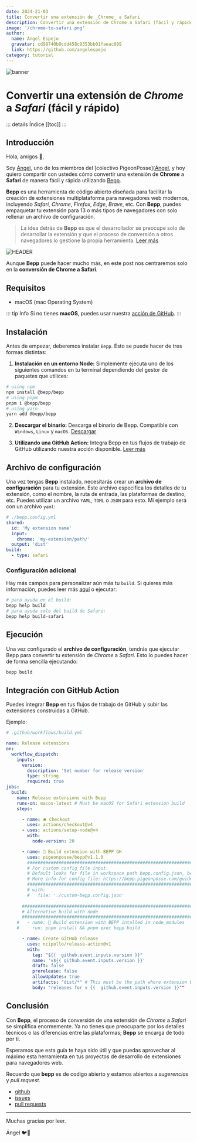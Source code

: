 ```yaml
---
date: 2024-21-03
title: Convertir una extensión de _Chrome_ a Safari
description: Convertir una extensión de Chrome a Safari (fácil y rápido)
image: '/chrome-to-safari.png'
author: 
  name: Ángel Espejo
  gravatar: cd98740b9cdd458c9353bb01faeac089
  link: https://github.com/angelespejo
category: tutorial
---
```


![banner](/chrome-to-safari.png)

# Convertir una extensión de _Chrome_ a _Safari_ (fácil y rápido) <Badge type="info" :text="$frontmatter.category" />

::: details Índice
[[toc]]
:::

## Introducción

Hola, amigos 🌟,

Soy [Ángel](https://github.com/angelespejo), uno de los miembros del [colectivo PigeonPosse]([Ángel](https://github.com/pigeonposse), y hoy quiero compartir con ustedes cómo convertir una extensión de **Chrome** a **Safari** de manera fácil y rápida utilizando [Bepp](https://bepp.pigeonposse.com).

**Bepp** es una herramienta de código abierto diseñada para facilitar la creación de extensiones multiplataforma para navegadores web modernos, incluyendo _Safari_, _Chrome_, _Firefox_, _Edge_, _Brave_, etc. Con **Bepp**, puedes empaquetar tu extensión para 13 o más tipos de navegadores con solo rellenar un archivo de configuración.

> La idea detrás de **Bepp** es que el desarrollador se preocupe solo de desarrollar la extensión y que el proceso de conversión a otros navegadores lo gestione la propia herramienta. [Leer más](https://bepp.pigeonposse.com/guide/getting-started)

![HEADER](/schema.png)

Aunque **Bepp** puede hacer mucho más, en este post nos centraremos solo en la **conversión de Chrome a Safari**.

## Requisitos

- macOS (mac Operating System)

::: tip Info
Si no tienes **macOS**, puedes usar nuestra [acción de GitHub](https://github.com/marketplace/actions/bepp-a-cross-browser-extension-builder).
:::

## Instalación

Antes de empezar, deberemos instalar `Bepp`. Esto se puede hacer de tres formas distintas:

1. **Instalación en un entorno Node:** Simplemente ejecuta uno de los siguientes comandos en tu terminal dependiendo del gestor de paquetes que utilices:

```bash
# using npm
npm install @bepp/bepp
# using pnpm
pnpm i @bepp/bepp
# using yarn
yarn add @bepp/bepp
```

2. **Descargar el binario:** Descarga el binario de Bepp. Compatible con `Windows`, `Linux` y `macOS`. [Descargar](https://github.com/pigeonposse/bepp/releases/latest)

3. **Utilizando una GitHub Action:** Integra Bepp en tus flujos de trabajo de GitHub utilizando nuestra acción disponible. [Leer más](https://bepp.pigeonposse.com/guide/getting-started#installation)

## Archivo de configuración

Una vez tengas **Bepp** instalado, necesitarás crear un **archivo de configuración** para tu extensión. Este archivo especifica los detalles de tu extensión, como el nombre, la ruta de entrada, las plataformas de destino, etc. Puedes utilizar un archivo `YAML`, `TOML` o `JSON` para esto.
Mi ejemplo será con un archivo `yaml`:

```yaml
# ./bepp.config.yml
shared: 
  id: 'My extension name'
  input: 
    chrome: 'my-extension/path/' 
  output: 'dist'
build: 
  - type: safari
```

### Configuración adicional

Hay más campos para personalizar aún más tu `build`. Si quieres más información, puedes leer más [aquí](https://bepp.pigeonposse.com/guide/build/config-file) o ejecutar:

```bash
# para ayuda en el build:
bepp help build
# para ayuda solo del build de Safari:
bepp help build-safari
```

## Ejecución

Una vez configurado el **archivo de configuración**, tendrás que ejecutar Bepp para convertir tu extensión de _Chrome_ a _Safari_. Esto lo puedes hacer de forma sencilla ejecutando:

```bash
bepp build
```

## Integración con GitHub Action

Puedes integrar **Bepp** en tus flujos de trabajo de GitHub y subir las extensiones construidas a GitHub.

Ejemplo:

```yaml
# .github/workflows/build.yml

name: Release extensions
on:
  workflow_dispatch:
    inputs:
      version:
        description: 'Set number for release version'
        type: string
        required: true
jobs:
  build:
    name: Release extensions with Bepp
    runs-on: macos-latest # Must be macOS for Safari extension build
    steps:

      - name: 🛎 Checkout
        uses: actions/checkout@v4
      - uses: actions/setup-node@v4
        with:
          node-version: 20

      - name: 🚀 Build extension with BEPP GH
        uses: pigeonposse/bepp@v1.1.0
        ##########################################################################################
        # For custom config file input
        # Default looks for file in workspace path bepp.config.json, bepp.config.yaml, bepp.config.toml
        # More info for config file: https://bepp.pigeonposse.com/guide/build/config-file
        ##########################################################################################
        # with:
        #   file: './custom-bepp.config.json'
   
      ##########################################################################################
      # Alternative build with node
      ##########################################################################################
    #   - name: 🚀 Build extension with BEPP intalled in node_modules
    #     run: pnpm install && pnpm exec bepp build

      - name: Create GitHub release
        uses: ncipollo/release-action@v1
        with:
          tag: "${{  github.event.inputs.version }}"
          name: 'v${{ github.event.inputs.version }}'
          draft: false
          prerelease: false
          allowUpdates: true
          artifacts: "dist/*" # This must be the path where extension builds are
          body: "releases for v {{  github.event.inputs.version }}""


```

## Conclusión

Con **Bepp**, el proceso de conversión de una extensión de _Chrome_ a _Safari_ se simplifica enormemente. Ya no tienes que preocuparte por los detalles técnicos o las diferencias entre las plataformas; **Bepp** se encarga de todo por ti.

Esperamos que esta guía te haya sido útil y que puedas aprovechar al máximo esta herramienta en tus proyectos de desarrollo de extensiones para navegadores web.

Recuerdo que **bepp** es de codigo abierto y estamos abiertos a _sugerencias_ y _pull request_.

- [github](https://github.com/pigeonposse/bepp)
- [issues](https://github.com/pigeonposse/bepp/issues)
- [pull requests](https://github.com/pigeonposse/bepp/pulls)

---

Muchas gracias por leer.

Ángel 🐦🌈

